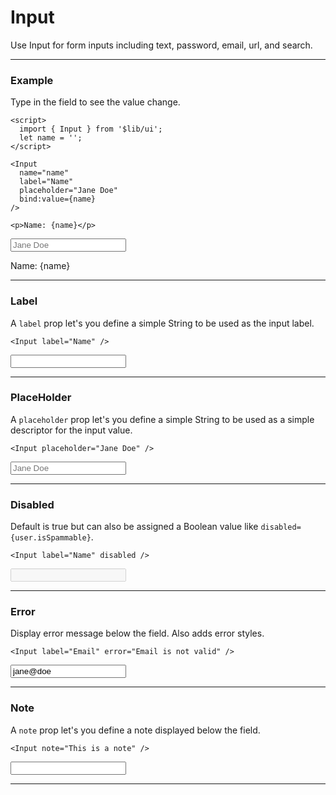 <script>
	import { Input, Button } from '$lib/ui';
  import Tables from './Tables.svelte';
  let name = '';
</script>

# Input

Use Input for form inputs including text, password, email, url, and search.

---

### Example

Type in the field to see the value change.

```svelte
<script>
  import { Input } from '$lib/ui';
  let name = '';
</script>

<Input
  name="name"
  label="Name"
  placeholder="Jane Doe"
  bind:value={name}
/>

<p>Name: {name}</p>
```
<Input
  name="name"
  label="Name"
  placeholder="Jane Doe"
  bind:value={name}
/>

<p>Name: {name}</p>

---

### Label

A `label` prop let's you define a simple String to be used as the input label.

```svelte
<Input label="Name" />
```
<Input label="Name" />

---

### PlaceHolder

A `placeholder` prop let's you define a simple String to be used as a simple descriptor for the input value.

```svelte
<Input placeholder="Jane Doe" />
```
<Input label="Name" placeholder="Jane Doe" />

---

### Disabled

Default is true but can also be assigned a Boolean value like `disabled={user.isSpammable}`.

```svelte
<Input label="Name" disabled />
```
<Input label="Name" disabled />

---

### Error

Display error message below the field. Also adds error styles.

```svelte
<Input label="Email" error="Email is not valid" />
```
<Input label="Email" value="jane@doe" error="Email is not valid" />

---

### Note

A `note` prop let's you define a note displayed below the field.

```svelte
<Input note="This is a note" />
```
<Input note="This is a note" />

---

<Tables />
